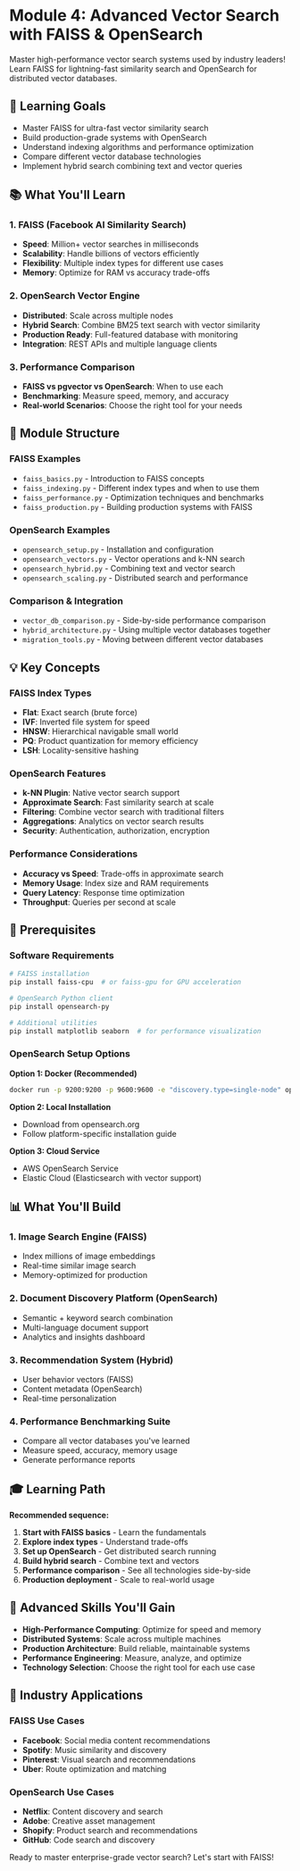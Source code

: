 # Module 4: Advanced Vector Search with FAISS & OpenSearch

Master high-performance vector search systems used by industry leaders! Learn FAISS for lightning-fast similarity search and OpenSearch for distributed vector databases.

## 🎯 Learning Goals

- Master FAISS for ultra-fast vector similarity search
- Build production-grade systems with OpenSearch
- Understand indexing algorithms and performance optimization
- Compare different vector database technologies
- Implement hybrid search combining text and vector queries

## 📚 What You'll Learn

### 1. FAISS (Facebook AI Similarity Search)

- **Speed**: Million+ vector searches in milliseconds
- **Scalability**: Handle billions of vectors efficiently
- **Flexibility**: Multiple index types for different use cases
- **Memory**: Optimize for RAM vs accuracy trade-offs

### 2. OpenSearch Vector Engine

- **Distributed**: Scale across multiple nodes
- **Hybrid Search**: Combine BM25 text search with vector similarity
- **Production Ready**: Full-featured database with monitoring
- **Integration**: REST APIs and multiple language clients

### 3. Performance Comparison

- **FAISS vs pgvector vs OpenSearch**: When to use each
- **Benchmarking**: Measure speed, memory, and accuracy
- **Real-world Scenarios**: Choose the right tool for your needs

## 🚀 Module Structure

### FAISS Examples

- `faiss_basics.py` - Introduction to FAISS concepts
- `faiss_indexing.py` - Different index types and when to use them
- `faiss_performance.py` - Optimization techniques and benchmarks
- `faiss_production.py` - Building production systems with FAISS

### OpenSearch Examples

- `opensearch_setup.py` - Installation and configuration
- `opensearch_vectors.py` - Vector operations and k-NN search
- `opensearch_hybrid.py` - Combining text and vector search
- `opensearch_scaling.py` - Distributed search and performance

### Comparison & Integration

- `vector_db_comparison.py` - Side-by-side performance comparison
- `hybrid_architecture.py` - Using multiple vector databases together
- `migration_tools.py` - Moving between different vector databases

## 💡 Key Concepts

### FAISS Index Types

- **Flat**: Exact search (brute force)
- **IVF**: Inverted file system for speed
- **HNSW**: Hierarchical navigable small world
- **PQ**: Product quantization for memory efficiency
- **LSH**: Locality-sensitive hashing

### OpenSearch Features

- **k-NN Plugin**: Native vector search support
- **Approximate Search**: Fast similarity search at scale
- **Filtering**: Combine vector search with traditional filters
- **Aggregations**: Analytics on vector search results
- **Security**: Authentication, authorization, encryption

### Performance Considerations

- **Accuracy vs Speed**: Trade-offs in approximate search
- **Memory Usage**: Index size and RAM requirements
- **Query Latency**: Response time optimization
- **Throughput**: Queries per second at scale

## 🔧 Prerequisites

### Software Requirements

```bash
# FAISS installation
pip install faiss-cpu  # or faiss-gpu for GPU acceleration

# OpenSearch Python client
pip install opensearch-py

# Additional utilities
pip install matplotlib seaborn  # for performance visualization
```

### OpenSearch Setup Options

**Option 1: Docker (Recommended)**

```bash
docker run -p 9200:9200 -p 9600:9600 -e "discovery.type=single-node" opensearchproject/opensearch:latest
```

**Option 2: Local Installation**

- Download from opensearch.org
- Follow platform-specific installation guide

**Option 3: Cloud Service**

- AWS OpenSearch Service
- Elastic Cloud (Elasticsearch with vector support)

## 📊 What You'll Build

### 1. Image Search Engine (FAISS)

- Index millions of image embeddings
- Real-time similar image search
- Memory-optimized for production

### 2. Document Discovery Platform (OpenSearch)

- Semantic + keyword search combination
- Multi-language document support
- Analytics and insights dashboard

### 3. Recommendation System (Hybrid)

- User behavior vectors (FAISS)
- Content metadata (OpenSearch)
- Real-time personalization

### 4. Performance Benchmarking Suite

- Compare all vector databases you've learned
- Measure speed, accuracy, memory usage
- Generate performance reports

## 🎓 Learning Path

**Recommended sequence:**

1. **Start with FAISS basics** - Learn the fundamentals
2. **Explore index types** - Understand trade-offs
3. **Set up OpenSearch** - Get distributed search running
4. **Build hybrid search** - Combine text and vectors
5. **Performance comparison** - See all technologies side-by-side
6. **Production deployment** - Scale to real-world usage

## 💪 Advanced Skills You'll Gain

- **High-Performance Computing**: Optimize for speed and memory
- **Distributed Systems**: Scale across multiple machines
- **Production Architecture**: Build reliable, maintainable systems
- **Performance Engineering**: Measure, analyze, and optimize
- **Technology Selection**: Choose the right tool for each use case

## 🌟 Industry Applications

### FAISS Use Cases

- **Facebook**: Social media content recommendations
- **Spotify**: Music similarity and discovery
- **Pinterest**: Visual search and recommendations
- **Uber**: Route optimization and matching

### OpenSearch Use Cases

- **Netflix**: Content discovery and search
- **Adobe**: Creative asset management
- **Shopify**: Product search and recommendations
- **GitHub**: Code search and discovery

Ready to master enterprise-grade vector search? Let's start with FAISS!
